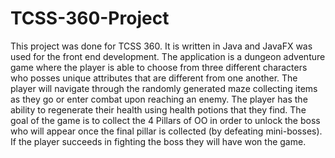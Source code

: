 # TCSS-360-Project

This project was done for TCSS 360. It is written in Java and JavaFX was used for the front end development. The application is a dungeon adventure game where the player is able to choose from three different characters who posses unique attributes that are different from one another. The player will navigate through the randomly generated maze collecting items as they go or enter combat upon reaching an enemy. The player has the ability to regenerate their health using health potions that they find. The goal of the game is to collect the 4 Pillars of OO in order to unlock the boss who will appear once the final pillar is collected (by defeating mini-bosses). If the player succeeds in fighting the boss they will have won the game.
